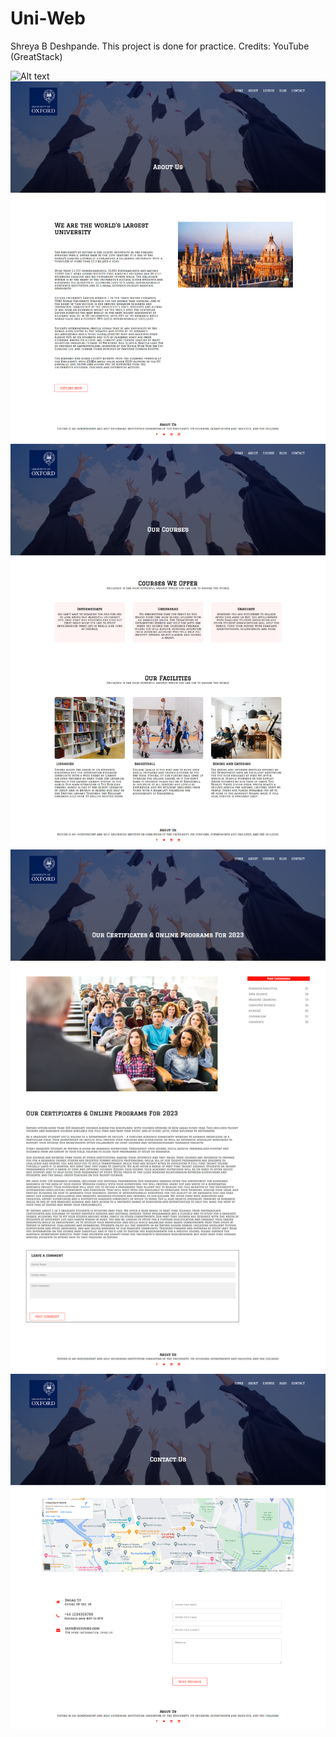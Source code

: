 # Uni-Web
Shreya B Deshpande.
This project is done for practice.
Credits: YouTube (GreatStack)

![Alt text](Home.png)
![Alt text](About.png)
![Alt text](Courses.png)
![Alt text](Blog.png)
![Alt text](Contact.png)
